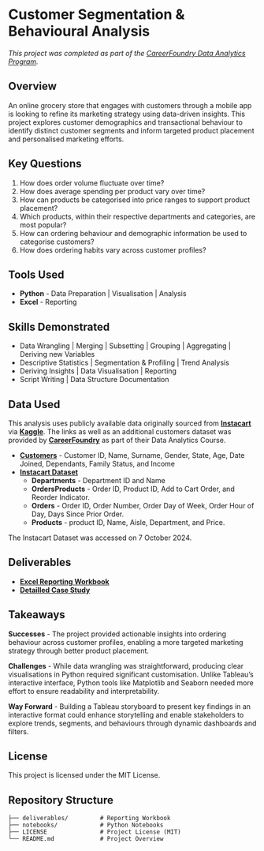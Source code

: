 # Customer Segmentation & Behavioural Analysis

*This project was completed as part of the [CareerFoundry Data Analytics Program](https://careerfoundry.com/en/courses/become-a-data-analyst/).*


## Overview

An online grocery store that engages with customers through a mobile app is looking to refine its marketing strategy using data-driven insights. This project explores customer demographics and transactional behaviour to identify distinct customer segments and inform targeted product placement and personalised marketing efforts.


## Key Questions
1. How does order volume fluctuate over time?
2. How does average spending per product vary over time?
3. How can products be categorised into price ranges to support product placement?
4. Which products, within their respective departments and categories, are most popular?
5. How can ordering behaviour and demographic information be used to categorise customers?
6. How does ordering habits vary across customer profiles?


## Tools Used 

- **Python** - Data Preparation | Visualisation | Analysis
- **Excel** - Reporting


## Skills Demonstrated

- Data Wrangling | Merging | Subsetting | Grouping | Aggregating | Deriving new Variables
- Descriptive Statistics | Segmentation & Profiling | Trend Analysis
- Deriving Insights | Data Visualisation | Reporting
- Script Writing | Data Structure Documentation


## Data Used

This analysis uses publicly available data originally sourced from [**Instacart**](www.instacart.com) via [**Kaggle**](https://www.kaggle.com/datasets/psparks/instacart-market-basket-analysis). The links as well as an additional customers dataset was provided by [**CareerFoundry**](https://careerfoundry.com/en/courses/become-a-data-analyst/) as part of their Data Analytics Course.

- [**Customers**](https://s3.amazonaws.com/coach-courses-us/public/courses/data-immersion/A4/A4_Data_Assets/customers.zip) - Customer ID, Name, Surname, Gender, State, Age, Date Joined, Dependants, Family Status, and Income
- [**Instacart Dataset**](https://www.kaggle.com/datasets/psparks/instacart-market-basket-analysis)
    - **Departments** - Department ID and Name
    - **OrdersProducts** - Order ID, Product ID, Add to Cart Order, and Reorder Indicator.
    - **Orders** - Order ID, Order Number, Order Day of Week, Order Hour of Day, Days Since Prior Order.
    - **Products** - product ID, Name, Aisle, Department, and Price.

The Instacart Dataset was accessed on 7 October 2024.

## Deliverables

- [**Excel Reporting Workbook**](https://github.com/davidgriesel/04-customer-segmentation-behavioural-analysis/tree/main/deliverables)
- [**Detailled Case Study**](https://davidgriesel.com/online-grocery-store/)


## Takeaways

**Successes** - The project provided actionable insights into ordering behaviour across customer profiles, enabling a more targeted marketing strategy through better product placement.

**Challenges** - While data wrangling was straightforward, producing clear visualisations in Python required significant customisation. Unlike Tableau’s interactive interface, Python tools like Matplotlib and Seaborn needed more effort to ensure readability and interpretability.

**Way Forward** - Building a Tableau storyboard to present key findings in an interactive format could enhance storytelling and enable stakeholders to explore trends, segments, and behaviours through dynamic dashboards and filters.


## License
This project is licensed under the MIT License.


## Repository Structure

```text
├── deliverables/         # Reporting Workbook
├── notebooks/            # Python Notebooks
├── LICENSE               # Project License (MIT)
└── README.md             # Project Overview